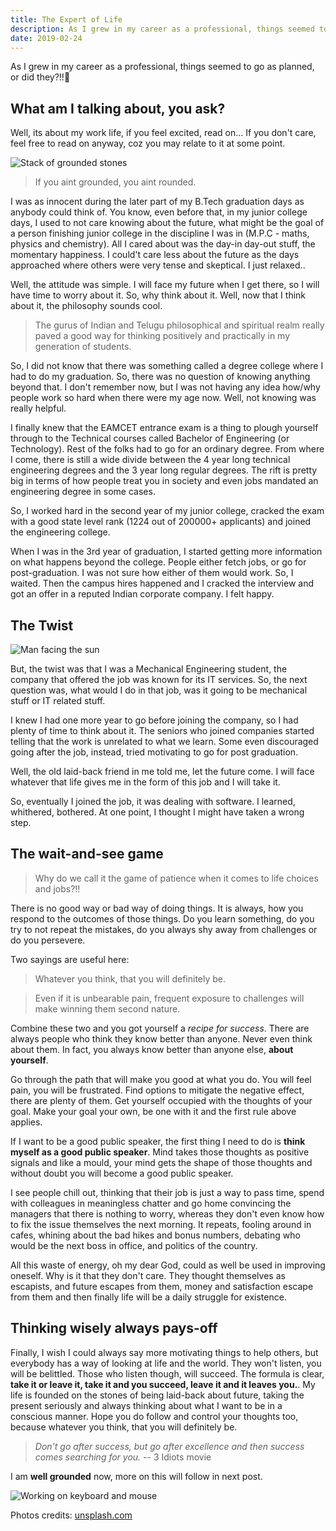 ```yaml
---
title: The Expert of Life
description: As I grew in my career as a professional, things seemed to go as planned, or did they?!!🤔
date: 2019-02-24
---
```


As I grew in my career as a professional, things seemed to go as planned, or did they?!!🤔

<!-- truncate -->

## What am I talking about, you ask?

Well, its about my work life, if you feel excited, read on... If you don't care, feel free to read on anyway, coz you may relate to it at some point.

![Stack of grounded stones](https://images.unsplash.com/photo-1506718468845-7578aa47670b?ixlib=rb-1.2.1&auto=format&fit=crop&w=1500&q=80)

> If you aint grounded, you aint rounded.

I was as innocent during the later part of my B.Tech graduation days as anybody could think of. You know, even before that, in my junior college days, I used to not care knowing about the future, what might be the goal of a person finishing junior college in the discipline I was in (M.P.C - maths, physics and chemistry). All I cared about was the day-in day-out stuff, the momentary happiness. I could't care less about the future as the days approached where others were very tense and skeptical. I just relaxed..

Well, the attitude was simple. I will face my future when I get there, so I will have time to worry about it. So, why think about it. Well, now that I think about it, the philosophy sounds cool.

> The gurus of Indian and Telugu philosophical and spiritual realm really paved a good way for thinking positively and practically in my generation of students.

So, I did not know that there was something called a degree college where I had to do my graduation. So, there was no question of knowing anything beyond that. I don't remember now, but I was not having any idea how/why people work so hard when there were my age now. Well, not knowing was really helpful.

I finally knew that the EAMCET entrance exam is a thing to plough yourself through to the Technical courses called Bachelor of Engineering (or Technology). Rest of the folks had to go for an ordinary degree. From where I come, there is still a wide divide between the 4 year long technical engineering degrees and the 3 year long regular degrees. The rift is pretty big in terms of how people treat you in society and even jobs mandated an engineering degree in some cases.

So, I worked hard in the second year of my junior college, cracked the exam with a good state level rank (1224 out of 200000+ applicants) and joined the engineering college.

When I was in the 3rd year of graduation, I started getting more information on what happens beyond the college. People either fetch jobs, or go for post-graduation. I was not sure how either of them would work. So, I waited. Then the campus hires happened and I cracked the interview and got an offer in a reputed Indian corporate company. I felt happy.

## The Twist

![Man facing the sun](https://images.unsplash.com/photo-1516796248643-97015ffc715d?ixlib=rb-1.2.1&ixid=eyJhcHBfaWQiOjEyMDd9&auto=format&fit=crop&w=1500&q=80)

But, the twist was that I was a Mechanical Engineering student, the company that offered the job was known for its IT services. So, the next question was, what would I do in that job, was it going to be mechanical stuff or IT related stuff.

I knew I had one more year to go before joining the company, so I had plenty of time to think about it. The seniors who joined companies started telling that the work is unrelated to what we learn. Some even discouraged going after the job, instead, tried motivating to go for post graduation.

Well, the old laid-back friend in me told me, let the future come. I will face whatever that life gives me in the form of this job and I will take it.

So, eventually I joined the job, it was dealing with software. I learned, whithered, bothered. At one point, I thought I might have taken a wrong step.

## The wait-and-see game

> Why do we call it the game of patience when it comes to life choices and jobs?!!

There is no good way or bad way of doing things. It is always, how you respond to the outcomes of those things. Do you learn something, do you try to not repeat the mistakes, do you always shy away from challenges or do you persevere.

Two sayings are useful here:

> Whatever you think, that you will definitely be.

> Even if it is unbearable pain, frequent exposure to challenges will make winning them second nature.

Combine these two and you got yourself a _recipe for success_. There are always people who think they know better than anyone. Never even think about them. In fact, you always know better than anyone else, **about yourself**.

Go through the path that will make you good at what you do. You will feel pain, you will be frustrated. Find options to mitigate the negative effect, there are plenty of them. Get yourself occupied with the thoughts of your goal. Make your goal your own, be one with it and the first rule above applies.

If I want to be a good public speaker, the first thing I need to do is **think myself as a good public speaker**. Mind takes those thoughts as positive signals and like a mould, your mind gets the shape of those thoughts and without doubt you will become a good public speaker.

I see people chill out, thinking that their job is just a way to pass time, spend with colleagues in meaningless chatter and go home convincing the managers that there is nothing to worry, whereas they don't even know how to fix the issue themselves the next morning. It repeats, fooling around in cafes, whining about the bad hikes and bonus numbers, debating who would be the next boss in office, and politics of the country.

All this waste of energy, oh my dear God, could as well be used in improving oneself. Why is it that they don't care. They thought themselves as escapists, and future escapes from them, money and satisfaction escape from them and then finally life will be a daily struggle for existence.

## Thinking wisely always pays-off

Finally, I wish I could always say more motivating things to help others, but everybody has a way of looking at life and the world. They won't listen, you will be belittled. Those who listen though, will succeed. The formula is clear, **take it or leave it, take it and you succeed, leave it and it leaves you.**. My life is founded on the stones of being laid-back about future, taking the present seriously and always thinking about what I want to be in a conscious manner. Hope you do follow and control your thoughts too, because whatever you think, that you will definitely be.

> _Don't go after success, but go after excellence and then success comes searching for you._ -- 3 Idiots movie

I am **well grounded** now, more on this will follow in next post.

![Working on keyboard and mouse](https://images.unsplash.com/38/awhCbhLqRceCdjcPQUnn_IMG_0249.jpg?ixlib=rb-1.2.1&ixid=eyJhcHBfaWQiOjEyMDd9&auto=format&fit=crop&w=967&q=80)

Photos credits: <a target="_blank" href="https://unsplash.com">unsplash.com</a>
